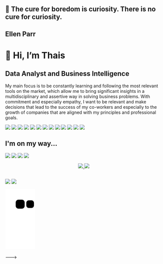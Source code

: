 ## 👀 The cure for boredom is curiosity. There is no cure for curiosity.
## Ellen Parr

# 👋 Hi, I’m Thais
## Data Analyst and Business Intelligence

My main focus is to be constantly learning and following the most relevant tools on the market, which allow me to bring significant insights in a multidisciplinary and assertive way in solving business problems.
With commitment and especially empathy, I want to be relevant and make decisions that lead to the success of my co-workers and especially to the growth of companies that are aligned with my principles and professional goals.

<img src="https://img.shields.io/badge/mysql-%2300f.svg?style=for-the-badge&logo=mysql&logoColor=white" /> <img src="https://img.shields.io/badge/-selenium-%43B02A?style=for-the-badge&logo=selenium&logoColor=whitehttps://img.shields.io/badge/-selenium-%43B02A?style=for-the-badge&logo=selenium&logoColor=white" /> 
<img src="https://img.shields.io/badge/pandas-%23150458.svg?style=for-the-badge&logo=pandas&logoColor=whitee" />
<img src="https://img.shields.io/badge/Plotly-%233F4F75.svg?style=for-the-badge&logo=plotly&logoColor=white" />
<img src ="https://img.shields.io/badge/RStudio-75AADB?style=for-the-badge&logo=RStudio&logoColor=white" />
<img src ="https://img.shields.io/badge/Visual_Studio-5C2D91?style=for-the-badge&logo=visual%20studio&logoColor=white"/>
<img src ="https://img.shields.io/badge/Numpy-777BB4?style=for-the-badge&logo=numpy&logoColor=white" />
<img src ="https://img.shields.io/badge/Plotly-239120?style=for-the-badge&logo=plotly&logoColor=white" />
<img src ="https://img.shields.io/badge/Python-FFD43B?style=for-the-badge&logo=python&logoColor=blue" />
<img src ="https://img.shields.io/badge/R-276DC3?style=for-the-badge&logo=r&logoColor=white" />
<img src ="https://img.shields.io/badge/SciPy-654FF0?style=for-the-badge&logo=SciPy&logoColor=white" />
<img src="https://img.shields.io/badge/Tableau-E97627?style=for-the-badge&logo=Tableau&logoColor=white" />
<img src="https://img.shields.io/badge/PowerBI-F2C811?style=for-the-badge&logo=Power%20BI&logoColor=white" />


## I'm on my way...

<img src ="https://img.shields.io/badge/Databricks-FF3621?style=for-the-badge&logo=Databricks&logoColor=white" /> <img src ="https://img.shields.io/badge/Airflow-017CEE?style=for-the-badge&logo=Apache%20Airflow&logoColor=white" />
<img src="https://img.shields.io/badge/Apache_Spark-FFFFFF?style=for-the-badge&logo=apachespark&logoColor=#E35A16" />
<img src="https://img.shields.io/badge/JavaScript-323330?style=for-the-badge&logo=javascript&logoColor=F7DF1E" />

<div align="center">
  <a href="https://github.com/thaisdahack">
  <img height="180em" src="https://github-readme-stats.vercel.app/api?username=thaisdahack&show_icons=true&theme=dracula&include_all_commits=true&count_private=true"/>
  <img height="180em" src="https://github-readme-stats.vercel.app/api/top-langs/?username=thaisdahack&layout=compact&langs_count=7&theme=dracula"/>
</div>
<div style="display: inline_block"><br>


  <a href = "mailto:thaishelena.data@gmail.com"><img src="https://img.shields.io/badge/-Gmail-%23333?style=for-the-badge&logo=gmail&logoColor=white" target="_blank"></a>
  <a href="https://www.linkedin.com/in/thais-helena-dias" target="_blank"><img src="https://img.shields.io/badge/-LinkedIn-%230077B5?style=for-the-badge&logo=linkedin&logoColor=white" target="_blank"></a> 
 
  ![Snake animation](https://github.com/rafaballerini/rafaballerini/blob/output/github-contribution-grid-snake.svg)
 
</div>
--->
